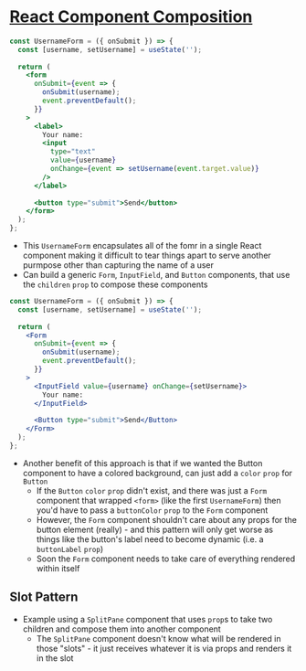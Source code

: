 # [React Component Composition](https://www.robinwieruch.de/react-component-composition)

```jsx
const UsernameForm = ({ onSubmit }) => {
  const [username, setUsername] = useState('');
 
  return (
    <form
      onSubmit={event => {
        onSubmit(username);
        event.preventDefault();
      }}
    >
      <label>
        Your name:
        <input
          type="text"
          value={username}
          onChange={event => setUsername(event.target.value)}
        />
      </label>
 
      <button type="submit">Send</button>
    </form>
  );
};
```

* This `UsernameForm` encapsulates all of the fomr in a single React component making it difficult to tear things apart to serve another purmpose other than capturing the name of a user
* Can build a generic `Form`, `InputField`, and `Button` components, that use the `children` `prop` to compose these components

```jsx
const UsernameForm = ({ onSubmit }) => {
  const [username, setUsername] = useState('');
 
  return (
    <Form
      onSubmit={event => {
        onSubmit(username);
        event.preventDefault();
      }}
    >
      <InputField value={username} onChange={setUsername}>
        Your name:
      </InputField>
 
      <Button type="submit">Send</Button>
    </Form>
  );
};
```

* Another benefit of this approach is that if we wanted the Button component to have a colored background, can just add a `color` `prop` for `Button`
  * If the `Button` `color` `prop` didn't exist, and there was just a `Form` component that wrapped `<form>` (like the first `UsernameForm`) then you'd have to pass a `buttonColor` `prop` to the `Form` component
  * However, the `Form` component shouldn't care about any props for the button element (really) - and this pattern will only get worse as things like the button's label need to become dynamic (i.e. a `buttonLabel` `prop`)
  * Soon the `Form` component needs to take care of everything rendered within itself

## Slot Pattern

* Example using a `SplitPane` component that uses `prop`s to take two children and compose them into another component
  * The `SplitPane` component doesn't know what will be rendered in those "slots" - it just receives whatever it is via props and renders it in the slot